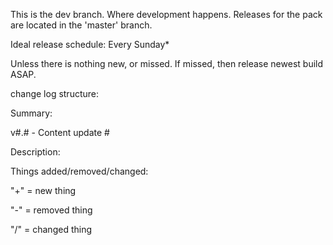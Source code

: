 This is the dev branch. Where development happens. 
Releases for the pack are located in the 'master' branch.

Ideal release schedule: Every Sunday*

Unless there is nothing new, or missed. If missed, then release newest build ASAP.

change log structure:

Summary: 

v#.# - Content update #

Description:

Things added/removed/changed:
  
"+" = new thing

"-" = removed thing

"/" = changed thing
